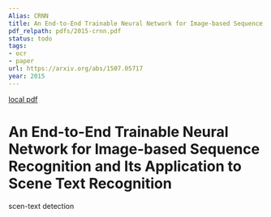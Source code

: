 ```yaml
---
Alias: CRNN
title: An End-to-End Trainable Neural Network for Image-based Sequence Recognition and Its Application to Scene Text Recognition
pdf_relpath: pdfs/2015-crnn.pdf
status: todo
tags:
- ocr
- paper
url: https://arxiv.org/abs/1507.05717
year: 2015
---
```


[local pdf](../../../pdfs/2015-crnn.pdf)

# An End-to-End Trainable Neural Network for Image-based Sequence Recognition and Its Application to Scene Text Recognition

scen-text detection
